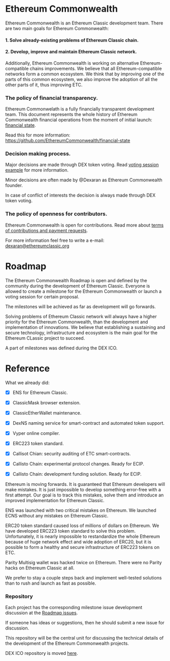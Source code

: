 # Ethereum Commonwealth

Ethereum Commonwealth is an Ethereum Classic development team. There are two main goals for Ethereum Commonwealth:

#### 1. Solve already-existing problems of Ethereum Classic chain.

#### 2. Develop, improve and maintain Ethereum Classic network.

Additionally, Ethereum Commonwealth is working on alternative Ethereum-compatible chains improvements. We believe that all Ethereum-compatible networks form a common ecosystem. We think that by improving one of the parts of this common ecosystem, we also improve the adoption of all the other parts of it, thus improving ETC.

### The policy of financial transparency.

Ethereum Commonwelath is a fully financially transparent development team. This document represents the whole history of Ethereum Commonwealth financial operations from the moment of initial launch: [financial state](https://docs.google.com/spreadsheets/d/1-ibJXI9IfrkKloLgN6RHxoXeCbdqa9mti1afTcO1BQk/edit#gid=979560349).

Read this for more information: https://github.com/EthereumCommonwealth/financial-state

### Decision making process.

Major decisions are made through DEX token voting. Read [voting session example](https://github.com/EthereumCommonwealth/Roadmap/issues/1) for more information.

Minor decisions are often made by @Dexaran as Ethereum Commonwealth founder.

In case of conflict of interests the decision is always made through DEX token voting.

### The policy of openness for contributors.

Ethereum Commonwealth is open for contributions. Read more about [terms of contributions and payment requests](https://github.com/EthereumCommonwealth/Roadmap/issues/35).

For more information feel free to write a e-mail: dexaran@ethereumclassic.org

# Roadmap

The Ethereum Commonwealth Roadmap is open and defined by the community during the development of Ethereum Classic. Everyone is allowed to create a milestone for the Ethereum Commonwealth or launch a voting session for certain proposal.

The milestones will be achieved as far as development will go forwards.

Solving problems of Ethereum Classic network will always have a higher priority for the Ethereum Commonwealth, than the development and implementation of innovations. We believe that establishing a sustaining and secure technology, infrastructure and ecosystem is the main goal for the Ethereum CLassic project to succeed.

A part of milestones was defined during the DEX ICO.

# Reference

What we already did:

- [x] ENS for Ethereum Classic.

- [x] ClassicMask browser extension.

- [x] ClassicEtherWallet maintenance.

- [x] DexNS naming service for smart-contract and automated token support.

- [x] Vyper online compiler.

- [x] ERC223 token standard.

- [x] Callisot Chian: security auditing of ETC smart-contracts.

- [x] Callisto Chain: experimental protocol changes. Ready for ECIP.

- [x] Callisto Chain: development funding solution. Ready for ECIP.

Ethereum is moving forwards. It is guaranteed  that Ethereum developers will make mistakes. It is just impossible to develop something error-free with a first attempt. Our goal is to track this mistakes, solve them and introduce an improved implementation for Ethereum Classic.

ENS was launched with two critical mistakes on Ethereum. We launched ECNS without any mistakes on Ethereum Classic.

ERC20 token standard caused loss of millions of dollars on Ethereum. We have developed ERC223 token standard to solve this problem. Unfortunately, it is nearly impossible to restandardize the whole Ethereum because of huge network effect and wide adoption of ERC20, but it is possible to form a healthy and secure infrastructure of ERC223 tokens on ETC.

Parity Multisig wallet was hacked twice on Ethereum. There were no Parity hacks on Ethereum Classic at all.

We prefer to stay a couple steps back and implement well-tested solutions than to rush and launch as fast as possible.

### Repository

Each project has the corresponding milestone issue development discussion at the [Roadmap issues](https://github.com/EthereumCommonwealth/Roadmap/issues).

If someone has ideas or suggestions, then he should submit a new issue for discussion.

This repository will be the central unit for discussing the technical details of the development of the Ethereum Commonwealth projects.

DEX ICO repository is moved [here](https://github.com/EthereumCommonwealth/ICO).
